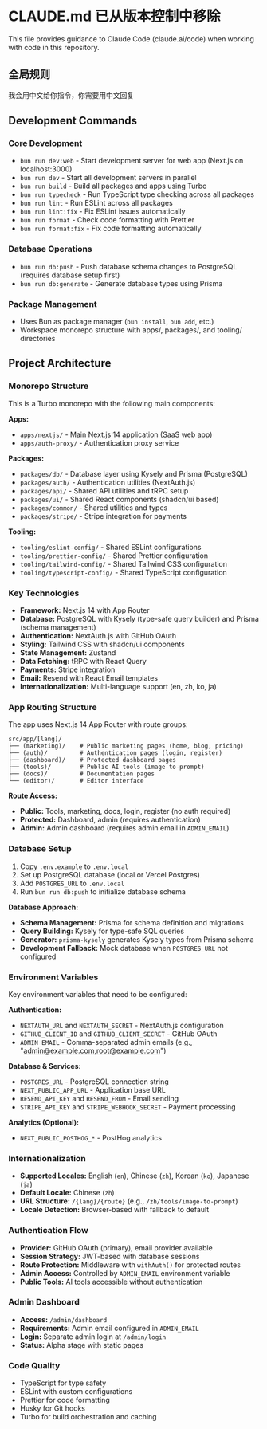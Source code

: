 # CLAUDE.md 已从版本控制中移除

This file provides guidance to Claude Code (claude.ai/code) when working with code in this repository.

## 全局规则
我会用中文给你指令，你需要用中文回复

## Development Commands

### Core Development
- `bun run dev:web` - Start development server for web app (Next.js on localhost:3000)
- `bun run dev` - Start all development servers in parallel
- `bun run build` - Build all packages and apps using Turbo
- `bun run typecheck` - Run TypeScript type checking across all packages
- `bun run lint` - Run ESLint across all packages
- `bun run lint:fix` - Fix ESLint issues automatically
- `bun run format` - Check code formatting with Prettier
- `bun run format:fix` - Fix code formatting automatically

### Database Operations
- `bun run db:push` - Push database schema changes to PostgreSQL (requires database setup first)
- `bun run db:generate` - Generate database types using Prisma

### Package Management
- Uses Bun as package manager (`bun install`, `bun add`, etc.)
- Workspace monorepo structure with apps/, packages/, and tooling/ directories

## Project Architecture

### Monorepo Structure
This is a Turbo monorepo with the following main components:

**Apps:**
- `apps/nextjs/` - Main Next.js 14 application (SaaS web app)
- `apps/auth-proxy/` - Authentication proxy service

**Packages:**
- `packages/db/` - Database layer using Kysely and Prisma (PostgreSQL)
- `packages/auth/` - Authentication utilities (NextAuth.js)
- `packages/api/` - Shared API utilities and tRPC setup
- `packages/ui/` - Shared React components (shadcn/ui based)
- `packages/common/` - Shared utilities and types
- `packages/stripe/` - Stripe integration for payments

**Tooling:**
- `tooling/eslint-config/` - Shared ESLint configurations
- `tooling/prettier-config/` - Shared Prettier configuration
- `tooling/tailwind-config/` - Shared Tailwind CSS configuration
- `tooling/typescript-config/` - Shared TypeScript configuration

### Key Technologies
- **Framework:** Next.js 14 with App Router
- **Database:** PostgreSQL with Kysely (type-safe query builder) and Prisma (schema management)
- **Authentication:** NextAuth.js with GitHub OAuth
- **Styling:** Tailwind CSS with shadcn/ui components
- **State Management:** Zustand
- **Data Fetching:** tRPC with React Query
- **Payments:** Stripe integration
- **Email:** Resend with React Email templates
- **Internationalization:** Multi-language support (en, zh, ko, ja)

### App Routing Structure
The app uses Next.js 14 App Router with route groups:

```
src/app/[lang]/
├── (marketing)/    # Public marketing pages (home, blog, pricing)
├── (auth)/         # Authentication pages (login, register)
├── (dashboard)/    # Protected dashboard pages
├── (tools)/        # Public AI tools (image-to-prompt)
├── (docs)/         # Documentation pages
└── (editor)/       # Editor interface
```

**Route Access:**
- **Public:** Tools, marketing, docs, login, register (no auth required)
- **Protected:** Dashboard, admin (requires authentication)
- **Admin:** Admin dashboard (requires admin email in `ADMIN_EMAIL`)

### Database Setup
1. Copy `.env.example` to `.env.local`
2. Set up PostgreSQL database (local or Vercel Postgres)
3. Add `POSTGRES_URL` to `.env.local`
4. Run `bun run db:push` to initialize database schema

**Database Approach:**
- **Schema Management:** Prisma for schema definition and migrations
- **Query Building:** Kysely for type-safe SQL queries
- **Generator:** `prisma-kysely` generates Kysely types from Prisma schema
- **Development Fallback:** Mock database when `POSTGRES_URL` not configured

### Environment Variables
Key environment variables that need to be configured:

**Authentication:**
- `NEXTAUTH_URL` and `NEXTAUTH_SECRET` - NextAuth.js configuration
- `GITHUB_CLIENT_ID` and `GITHUB_CLIENT_SECRET` - GitHub OAuth
- `ADMIN_EMAIL` - Comma-separated admin emails (e.g., "admin@example.com,root@example.com")

**Database & Services:**
- `POSTGRES_URL` - PostgreSQL connection string
- `NEXT_PUBLIC_APP_URL` - Application base URL
- `RESEND_API_KEY` and `RESEND_FROM` - Email sending
- `STRIPE_API_KEY` and `STRIPE_WEBHOOK_SECRET` - Payment processing

**Analytics (Optional):**
- `NEXT_PUBLIC_POSTHOG_*` - PostHog analytics

### Internationalization
- **Supported Locales:** English (`en`), Chinese (`zh`), Korean (`ko`), Japanese (`ja`)
- **Default Locale:** Chinese (`zh`)
- **URL Structure:** `/{lang}/{route}` (e.g., `/zh/tools/image-to-prompt`)
- **Locale Detection:** Browser-based with fallback to default

### Authentication Flow
- **Provider:** GitHub OAuth (primary), email provider available
- **Session Strategy:** JWT-based with database sessions
- **Route Protection:** Middleware with `withAuth()` for protected routes
- **Admin Access:** Controlled by `ADMIN_EMAIL` environment variable
- **Public Tools:** AI tools accessible without authentication

### Admin Dashboard
- **Access:** `/admin/dashboard`
- **Requirements:** Admin email configured in `ADMIN_EMAIL`
- **Login:** Separate admin login at `/admin/login`
- **Status:** Alpha stage with static pages

### Code Quality
- TypeScript for type safety
- ESLint with custom configurations
- Prettier for code formatting
- Husky for Git hooks
- Turbo for build orchestration and caching